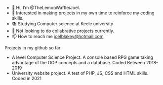 - 👋 Hi, I’m @TheLemonWaffle/Joel.
- 👀 Interested in making projects in my own time to reinforce my coding skills.
- 📚 Studying Computer science at Keele university
- 💞️ Not looking to do collabrative projects currently.
- 📫 How to reach me joelblakey@hotmail.com

Projects in my github so far
- A level Computer Science Project. A console based RPG game taking advantage of the OOP concepts and a database. Coded Between 2018-2019
- University website project. A test of PHP, JS, CSS and HTML skills. Coded in 2021

<!---
TheLemonWaffle/TheLemonWaffle is a ✨ special ✨ repository because its `README.md` (this file) appears on your GitHub profile.
You can click the Preview link to take a look at your changes.
--->
